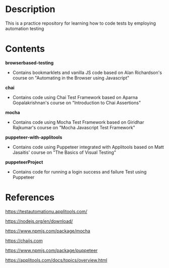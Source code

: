 # Description
This is a practice repository for learning how to code tests by employing automation testing

# Contents

**browserbased-testing**
 - Contains bookmarklets and vanilla JS code based on Alan Richardson's course on "Automating in the Browser using Javascript"

**chai**
 - Contains code using Chai Test Framework based on Aparna Gopalakrishnan's course on "Introduction to Chai Assertions"

**mocha**
 - Contains code using Mocha Test Framework based on Giridhar Rajkumar's course on "Mocha Javascript Test Framework"
 
**puppeteer-with-applitools**
 - Contains code using Puppeteer integrated with Applitools based on Matt Jasaitis' course on "The Basics of Visual Testing"

**puppeteerProject**
 - Contains code for running a login success and failure Test using Puppeteer

# References

https://testautomationu.applitools.com/

https://nodejs.org/en/download/

https://www.npmjs.com/package/mocha

https://chaijs.com

https://www.npmjs.com/package/puppeteer

https://applitools.com/docs/topics/overview.html
